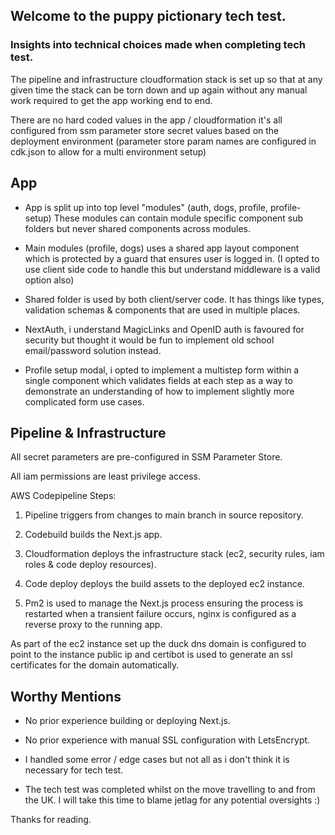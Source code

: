 ## Welcome to the puppy pictionary tech test.

### Insights into technical choices made when completing tech test.

The pipeline and infrastructure cloudformation stack is set up so that at any given time the stack can be torn down and up again without
any manual work required to get the app working end to end.

There are no hard coded values in the app / cloudformation it's all configured from ssm parameter store secret values based on the
deployment environment (parameter store param names are configured in cdk.json to allow for a multi environment setup)

## App

- App is split up into top level "modules" (auth, dogs, profile, profile-setup)  These modules can contain module specific component sub folders but never shared components across modules.


- Main modules (profile, dogs) uses a shared app layout component which is protected by a guard that ensures user is logged in. (I opted to use client side code to handle this but understand middleware is a valid option also) 


- Shared folder is used by both client/server code. It has things like types, validation schemas & components that are used in multiple places. 


- NextAuth, i understand MagicLinks and OpenID auth is favoured for security but thought it would be fun to implement old school email/password solution instead.


- Profile setup modal, i opted to implement a multistep form within a single component which validates fields at each step as a way to demonstrate an understanding of how to implement slightly more complicated form use cases.

## Pipeline & Infrastructure

All secret parameters are pre-configured in SSM Parameter Store.

All iam permissions are least privilege access.

AWS Codepipeline Steps:

1. Pipeline triggers from changes to main branch in source repository.


2. Codebuild builds the Next.js app.


3. Cloudformation deploys the infrastructure stack (ec2, security rules, iam roles & code deploy resources).


4. Code deploy deploys the build assets to the deployed ec2 instance.


5. Pm2 is used to manage the Next.js process ensuring the process is restarted when a transient failure occurs, nginx is configured as a reverse proxy to the running app.

As part of the ec2 instance set up the duck dns domain is configured to point to the instance public ip
and certibot is used to generate an ssl certificates for the domain automatically.

## Worthy Mentions

- No prior experience building or deploying Next.js.


- No prior experience with manual SSL configuration with LetsEncrypt.


- I handled some error / edge cases but not all as i don't think it is necessary for tech test.


- The tech test was completed whilst on the move travelling to and from the UK. I will take this time to blame jetlag for any potential oversights :)

Thanks for reading.